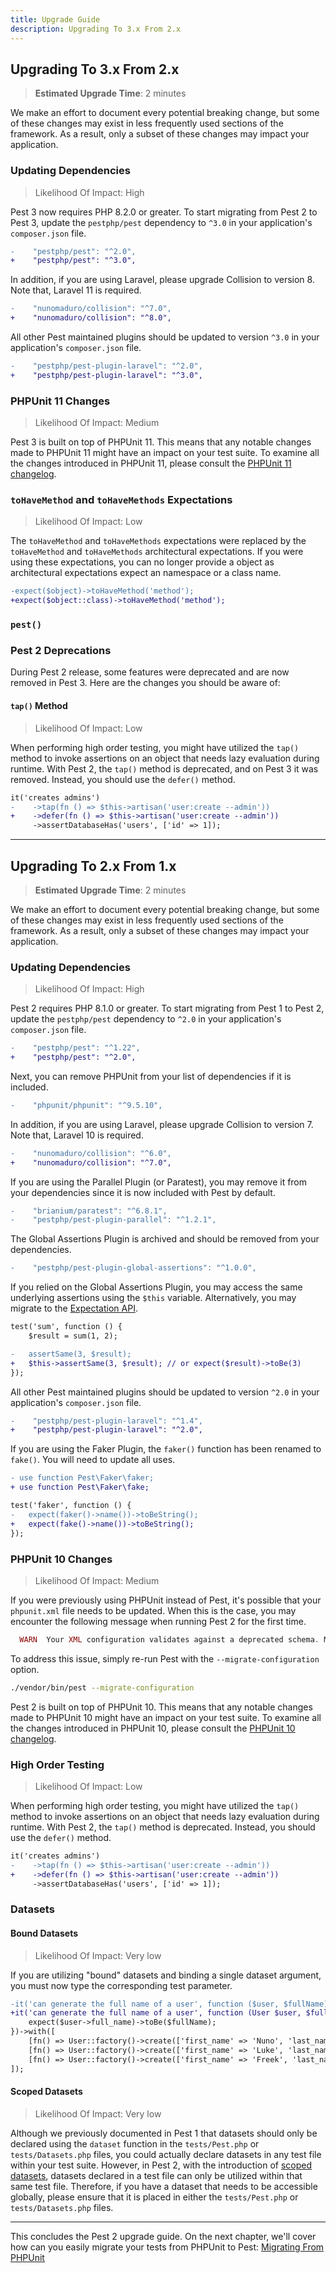 ```yaml
---
title: Upgrade Guide
description: Upgrading To 3.x From 2.x
---
```


## Upgrading To 3.x From 2.x

> **Estimated Upgrade Time**: 2 minutes

We make an effort to document every potential breaking change, but some of these changes may exist in less frequently used sections of the framework. As a result, only a subset of these changes may impact your application.

### Updating Dependencies

> Likelihood Of Impact: High

Pest 3 now requires PHP 8.2.0 or greater. To start migrating from Pest 2 to Pest 3, update the `pestphp/pest` dependency to `^3.0` in your application's `composer.json` file.

```diff
-    "pestphp/pest": "^2.0",
+    "pestphp/pest": "^3.0",
```

In addition, if you are using Laravel, please upgrade Collision to version 8. Note that, Laravel 11 is required.

```diff
-    "nunomaduro/collision": "^7.0",
+    "nunomaduro/collision": "^8.0",
```

All other Pest maintained plugins should be updated to version `^3.0` in your application's `composer.json` file.

```diff
-    "pestphp/pest-plugin-laravel": "^2.0",
+    "pestphp/pest-plugin-laravel": "^3.0",
```

### PHPUnit 11 Changes

> Likelihood Of Impact: Medium

Pest 3 is built on top of PHPUnit 11. This means that any notable changes made to PHPUnit 11 might have an impact on your test suite. To examine all the changes introduced in PHPUnit 11, please consult the [PHPUnit 11 changelog](https://github.com/sebastianbergmann/phpunit/blob/11.0.0/ChangeLog-11.0.md).

### `toHaveMethod`&nbsp;and&nbsp;`toHaveMethods` Expectations

> Likelihood Of Impact: Low

The `toHaveMethod` and `toHaveMethods` expectations were replaced by the `toHaveMethod` and `toHaveMethods` architectural expectations. If you were using these expectations, you can no longer provide a object as architectural expectations expect an namespace or a class name.

```diff
-expect($object)->toHaveMethod('method');
+expect($object::class)->toHaveMethod('method');
```

### `pest()` 

### Pest 2 Deprecations

During Pest 2 release, some features were deprecated and are now removed in Pest 3. Here are the changes you should be aware of:

#### `tap()` Method

> Likelihood Of Impact: Low

When performing high order testing, you might have utilized the `tap()` method to invoke assertions on an object that needs lazy evaluation during runtime. With Pest 2, the `tap()` method is deprecated, and on Pest 3 it was removed. Instead, you should use the `defer()` method.

```diff
it('creates admins')
-    ->tap(fn () => $this->artisan('user:create --admin'))
+    ->defer(fn () => $this->artisan('user:create --admin'))
     ->assertDatabaseHas('users', ['id' => 1]);
```

---

## Upgrading To 2.x From 1.x

> **Estimated Upgrade Time**: 2 minutes

We make an effort to document every potential breaking change, but some of these changes may exist in less frequently used sections of the framework. As a result, only a subset of these changes may impact your application.

### Updating Dependencies

> Likelihood Of Impact: High

Pest 2 requires PHP 8.1.0 or greater. To start migrating from Pest 1 to Pest 2, update the `pestphp/pest` dependency to `^2.0` in your application's `composer.json` file.

```diff
-    "pestphp/pest": "^1.22",
+    "pestphp/pest": "^2.0",
```

Next, you can remove PHPUnit from your list of dependencies if it is included.

```diff
-    "phpunit/phpunit": "^9.5.10",
```

In addition, if you are using Laravel, please upgrade Collision to version 7. Note that, Laravel 10 is required.

```diff
-    "nunomaduro/collision": "^6.0",
+    "nunomaduro/collision": "^7.0",
```

If you are using the Parallel Plugin (or Paratest), you may remove it from your dependencies since it is now included with Pest by default.

```diff
-    "brianium/paratest": "^6.8.1",
-    "pestphp/pest-plugin-parallel": "^1.2.1",
```

The Global Assertions Plugin is archived and should be removed from your dependencies.

```diff
-    "pestphp/pest-plugin-global-assertions": "^1.0.0",
```

If you relied on the Global Assertions Plugin, you may access the same underlying assertions using the `$this` variable. Alternatively, you may migrate to the [Expectation API](/docs/expectations).

```diff
test('sum', function () {
    $result = sum(1, 2);

-   assertSame(3, $result);
+   $this->assertSame(3, $result); // or expect($result)->toBe(3)
});
```

All other Pest maintained plugins should be updated to version `^2.0` in your application's `composer.json` file.

```diff
-    "pestphp/pest-plugin-laravel": "^1.4",
+    "pestphp/pest-plugin-laravel": "^2.0",
```

If you are using the Faker Plugin, the `faker()` function has been renamed to `fake()`. You will need to update all uses.

```diff
- use function Pest\Faker\faker;
+ use function Pest\Faker\fake;

test('faker', function () {
-   expect(faker()->name())->toBeString();
+   expect(fake()->name())->toBeString();
});
```

### PHPUnit 10 Changes

> Likelihood Of Impact: Medium

If you were previously using PHPUnit instead of Pest, it's possible that your `phpunit.xml` file needs to be updated. When this is the case, you may encounter the following message when running Pest 2 for the first time.

```php
  WARN  Your XML configuration validates against a deprecated schema. Migrate your XML configuration using "--migrate-configuration"!
```

To address this issue, simply re-run Pest with the `--migrate-configuration` option.

```bash
./vendor/bin/pest --migrate-configuration
```

Pest 2 is built on top of PHPUnit 10. This means that any notable changes made to PHPUnit 10 might have an impact on your test suite. To examine all the changes introduced in PHPUnit 10, please consult the [PHPUnit 10 changelog](https://github.com/sebastianbergmann/phpunit/blob/10.0.0/ChangeLog-10.0.md#1000---2023-02-03).

### High Order Testing

> Likelihood Of Impact: Low

When performing high order testing, you might have utilized the `tap()` method to invoke assertions on an object that needs lazy evaluation during runtime. With Pest 2, the `tap()` method is deprecated. Instead, you should use the `defer()` method.

```diff
it('creates admins')
-    ->tap(fn () => $this->artisan('user:create --admin'))
+    ->defer(fn () => $this->artisan('user:create --admin'))
     ->assertDatabaseHas('users', ['id' => 1]);
```

### Datasets

#### Bound Datasets

> Likelihood Of Impact: Very low

If you are utilizing "bound" datasets and binding a single dataset argument, you must now type the corresponding test parameter.

```diff
-it('can generate the full name of a user', function ($user, $fullName) {
+it('can generate the full name of a user', function (User $user, $fullName) {
    expect($user->full_name)->toBe($fullName);
})->with([
    [fn() => User::factory()->create(['first_name' => 'Nuno', 'last_name' => 'Maduro']), 'Nuno Maduro'],
    [fn() => User::factory()->create(['first_name' => 'Luke', 'last_name' => 'Downing']), 'Luke Downing'],
    [fn() => User::factory()->create(['first_name' => 'Freek', 'last_name' => 'Van Der Herten']), 'Freek Van Der Herten'],
]);
```

#### Scoped Datasets

> Likelihood Of Impact: Very low

Although we previously documented in Pest 1 that datasets should only be declared using the `dataset` function in the `tests/Pest.php` or `tests/Datasets.php` files, you could actually declare datasets in any test file within your test suite. However, in Pest 2, with the introduction of [scoped datasets](/docs/datasets#content-scoped-datasets), datasets declared in a test file can only be utilized within that same test file. Therefore, if you have a dataset that needs to be accessible globally, please ensure that it is placed in either the `tests/Pest.php` or `tests/Datasets.php` files.

---

This concludes the Pest 2 upgrade guide. On the next chapter, we'll cover how can you easily migrate your tests from PHPUnit to Pest: [Migrating From PHPUnit](/docs/migrating-from-phpunit-guide)
